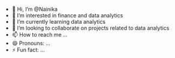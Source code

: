- 👋 Hi, I’m @Nainika
- 👀 I’m interested in finance and data analytics
- 🌱 I’m currently learning data analytics
- 💞️ I’m looking to collaborate on projects related to data analytics
- 📫 How to reach me ...
- 😄 Pronouns: ...
- ⚡ Fun fact: ...

<!---
Nainika-9/Nainika-9 is a ✨ special ✨ repository because its `README.md` (this file) appears on your GitHub profile.
You can click the Preview link to take a look at your changes.
--->
